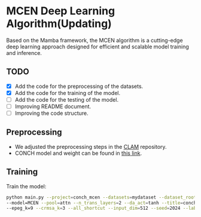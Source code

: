 # MCEN Deep Learning Algorithm(Updating)

Based on the Mamba framework, the MCEN algorithm is a cutting-edge deep learning approach designed for efficient and scalable model training and inference. 

## TODO

- [x] Add the code for the preprocessing of the datasets.
- [x] Add the code for the training of the model.
- [ ] Add the code for the testing of the model.
- [ ] Improving README document.
- [ ] Improving the code structure.

## Preprocessing
- We adjusted the preprocessing steps in the [CLAM](https://github.com/mahmoodlab/CLAM) repository.
- CONCH model and weight can be found in [this link](https://github.com/mahmoodlab/CONCH).

## Training
Train the model:
```bash
python main.py --project=conch_mcen --datasets=mydataset --dataset_root=./h5_feature/conch_feature --model_path=./result --cv_fold=5 \
--model=MCEN --pool=attn --n_trans_layers=2 --da_act=tanh --title=conch_MCEN \
--epeg_k=9 --crmsa_k=3 --all_shortcut --input_dim=512 --seed=2024 --label_path ./label.csv --only_rrt_enc --config ./config/conch_mcen.yml'
```
